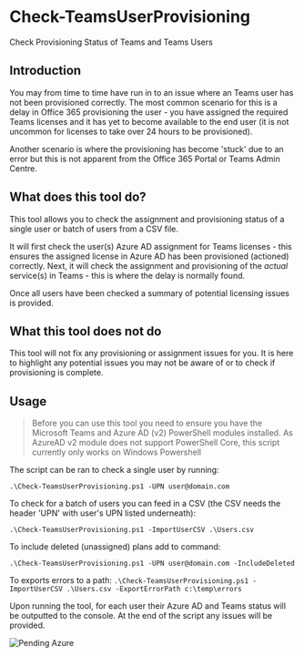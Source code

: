 # Check-TeamsUserProvisioning

Check Provisioning Status of Teams and Teams Users

## Introduction

You may from time to time have run in to an issue where an Teams user has not been provisioned correctly. The most common scenario for this is a delay in Office 365 provisioning the user - you have assigned the required Teams licenses and it has yet to become available to the end user (it is not uncommon for licenses to take over 24 hours to be provisioned).

Another scenario is where the provisioning has become 'stuck' due to an error but this is not apparent from the Office 365 Portal or Teams Admin Centre.

## What does this tool do?

This tool allows you to check the assignment and provisioning status of a single user or batch of users from a CSV file.

It will first check the user(s) Azure AD assignment for Teams licenses - this ensures the assigned license in Azure AD has been provisioned (actioned) correctly. Next, it will check the assignment and provisioning of the _actual_ service(s) in Teams - this is where the delay is normally found.

Once all users have been checked a summary of potential licensing issues is provided.

## What this tool does not do

This tool will not fix any provisioning or assignment issues for you. It is here to highlight any potential issues you may not be aware of or to check if provisioning is complete.

## Usage

> Before you can use this tool you need to ensure you have the Microsoft Teams and Azure AD (v2) PowerShell modules installed. As AzureAD v2 module does not support PowerShell Core, this script currently only works on Windows Powershell

The script can be ran to check a single user by running:

```.\Check-TeamsUserProvisioning.ps1 -UPN user@domain.com```

To check for a batch of users you can feed in a CSV (the CSV needs the header 'UPN' with user's UPN listed underneath):

```.\Check-TeamsUserProvisioning.ps1 -ImportUserCSV .\Users.csv```

To include deleted (unassigned) plans add to command:

```.\Check-TeamsUserProvisioning.ps1 -UPN user@domain.com -IncludeDeleted```

To exports errors to a path:
```.\Check-TeamsUserProvisioning.ps1 -ImportUserCSV .\Users.csv -ExportErrorPath c:\temp\errors```

Upon running the tool, for each user their Azure AD and Teams status will be outputted to the console. At the end of the script any issues will be provided.

![Pending Azure](https://www.lee-ford.co.uk/images/provisioning-check/PendingAzure.png)
